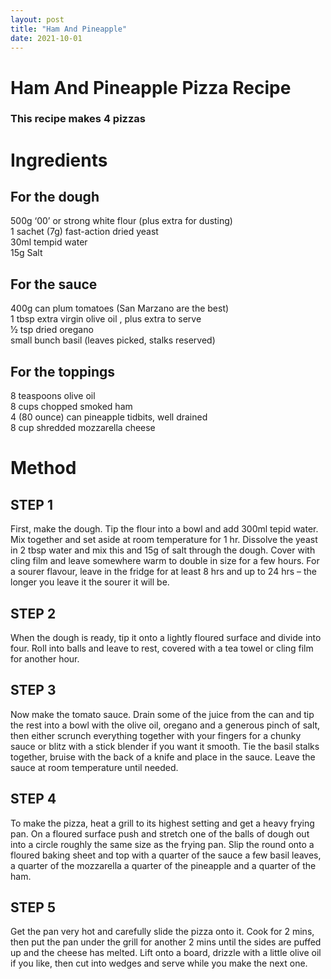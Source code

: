 ```yaml
---
layout: post
title: "Ham And Pineapple"
date: 2021-10-01
---
```


<h1>Ham And Pineapple Pizza Recipe</h1>
<h3> This recipe makes 4 pizzas</h3>
<h1>Ingredients</h1>

<h2>For the dough</h2>
  
  <p1> 500g ‘00’ or strong white flour (plus extra for dusting) 
  <br>1 sachet (7g) fast-action dried yeast
  <br>30ml tempid water
  <br>15g Salt</p1>
<h2>For the sauce</h2>

  <p1>400g can plum tomatoes (San Marzano are the best)<br>1 tbsp extra virgin olive oil , plus extra to serve
  <br>1⁄2 tsp dried oregano
  <br>small bunch basil (leaves picked, stalks reserved)</p1>
  
<h2>For the toppings</h2>
  
<p1>8 teaspoons olive oil
<br>8 cups chopped smoked ham
<br>4 (80 ounce) can pineapple tidbits, well drained
<br>8 cup shredded mozzarella cheese</p1>
  
  <h1>Method</h1>
  <h2>STEP 1</h2>
<p1>First, make the dough. Tip the flour into a bowl and add 300ml tepid water. Mix together and set aside at room temperature for 1 hr. 
Dissolve the yeast in 2 tbsp water and mix this and 15g of salt through the dough. Cover with cling film and leave somewhere warm to double in size for a few hours.
For a sourer flavour, leave in the fridge for at least 8 hrs and up to 24 hrs – the longer you leave it the sourer it will be.</p1>
  <h2>STEP 2</h2>
<p1>When the dough is ready, tip it onto a lightly floured surface and divide into four. Roll into balls and leave to rest, covered with a tea towel or 
cling film for another hour.</p1>
  <h2>STEP 3</h2>
<p1>Now make the tomato sauce. Drain some of the juice from the can and tip the rest into a bowl with the olive oil, oregano and a generous pinch of salt, 
then either scrunch everything together with your fingers for a chunky sauce or blitz with a stick blender if you want it smooth. Tie the basil stalks together,
bruise with the back of a knife and place in the sauce. Leave the sauce at room temperature until needed.</p1>
   <h2>STEP 4</h2>
<p1>To make the pizza, heat a grill to its highest setting and get a heavy frying pan. On a floured surface push and stretch one of the balls of dough out into a
circle roughly the same size as the frying pan. Slip the round onto a floured baking sheet and top with a quarter of the sauce a few basil
leaves, a quarter of the mozzarella  a quarter of the pineapple and a quarter of the ham.</p1>
  <h2>STEP 5</h2>
<p1>Get the pan very hot and carefully slide the pizza onto it. Cook for 2 mins, then put the pan under the grill for another 2 mins until the sides are puffed 
up and the cheese has melted. Lift onto a board, drizzle with a little olive oil if you like, then cut into wedges and serve while you make the next one.</p1>
